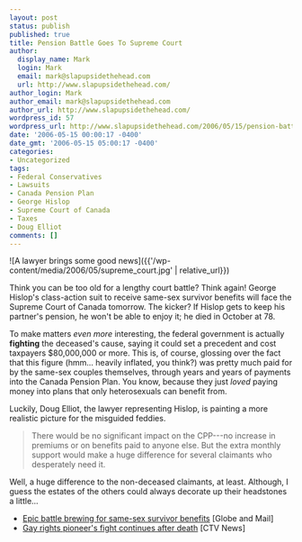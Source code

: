 ```yaml
---
layout: post
status: publish
published: true
title: Pension Battle Goes To Supreme Court
author:
  display_name: Mark
  login: Mark
  email: mark@slapupsidethehead.com
  url: http://www.slapupsidethehead.com/
author_login: Mark
author_email: mark@slapupsidethehead.com
author_url: http://www.slapupsidethehead.com/
wordpress_id: 57
wordpress_url: http://www.slapupsidethehead.com/2006/05/15/pension-battle-goes-to-supreme-court/
date: '2006-05-15 00:00:17 -0400'
date_gmt: '2006-05-15 05:00:17 -0400'
categories:
- Uncategorized
tags:
- Federal Conservatives
- Lawsuits
- Canada Pension Plan
- George Hislop
- Supreme Court of Canada
- Taxes
- Doug Elliot
comments: []
---
```

![A lawyer brings some good news]({{'/wp-content/media/2006/05/supreme_court.jpg' | relative_url}})

Think you can be too old for a lengthy court battle? Think again! George Hislop's class-action suit to receive same-sex survivor benefits will face the Supreme Court of Canada tomorrow. The kicker? If Hislop gets to keep his partner's pension, he won't be able to enjoy it; he died in October at 78.

To make matters _even more_ interesting, the federal government is actually **fighting** the deceased's cause, saying it could set a precedent and cost taxpayers $80,000,000 or more. This is, of course, glossing over the fact that this figure (hmm... heavily inflated, you think?) was pretty much paid for by the same-sex couples themselves, through years and years of payments into the Canada Pension Plan. You know, because they just _loved_ paying money into plans that only heterosexuals can benefit from.

Luckily, Doug Elliot, the lawyer representing Hislop, is painting a more realistic picture for the misguided feddies.

> There would be no significant impact on the CPP---no increase in premiums or on benefits paid to anyone else. But the extra monthly support would make a huge difference for several claimants who desperately need it.

Well, a huge difference to the non-deceased claimants, at least. Although, I guess the estates of the others could always decorate up their headstones a little...

- [Epic battle brewing for same-sex survivor benefits](http://www.theglobeandmail.com/servlet/story/RTGAM.20060513.wsamesex0513/BNStory/National/home) [Globe and Mail]
- [Gay rights pioneer's fight continues after death](http://www.ctv.ca/servlet/ArticleNews/story/CTVNews/20060513/hislop_fight_060513/20060513?hub=Canada) [CTV News]
